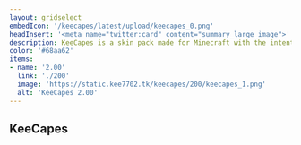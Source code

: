 ```yaml
---
layout: gridselect
embedIcon: '/keecapes/latest/upload/keecapes_0.png'
headInsert: '<meta name="twitter:card" content="summary_large_image">'
description: KeeCapes is a skin pack made for Minecraft with the intention to give players a library of capes that won't be too large in size. KeeCapes only includes official capes and very few unofficial capes, meaning all included capes are high in quality.
color: '#68aa62'
items:
- name: '2.00'
  link: './200'
  image: 'https://static.kee7702.tk/keecapes/200/keecapes_1.png'
  alt: 'KeeCapes 2.00'
---
```

## KeeCapes
